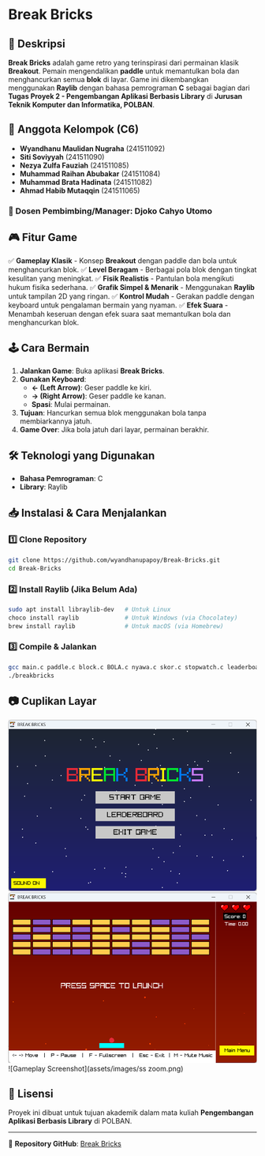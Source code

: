 # Break Bricks

## 📌 Deskripsi
**Break Bricks** adalah game retro yang terinspirasi dari permainan klasik **Breakout**. Pemain mengendalikan **paddle** untuk memantulkan bola dan menghancurkan semua **blok** di layar. Game ini dikembangkan menggunakan **Raylib** dengan bahasa pemrograman **C** sebagai bagian dari **Tugas Proyek 2 - Pengembangan Aplikasi Berbasis Library** di **Jurusan Teknik Komputer dan Informatika, POLBAN**.

## 👥 Anggota Kelompok (C6)
- **Wyandhanu Maulidan Nugraha** (241511092)
- **Siti Soviyyah** (241511090)
- **Nezya Zulfa Fauziah** (241511085)
- **Muhammad Raihan Abubakar** (241511084)
- **Muhammad Brata Hadinata** (241511082)
- **Ahmad Habib Mutaqqin** (241511065)

### 📌 Dosen Pembimbing/Manager: **Djoko Cahyo Utomo**

## 🎮 Fitur Game
✅ **Gameplay Klasik** - Konsep **Breakout** dengan paddle dan bola untuk menghancurkan blok.
✅ **Level Beragam** - Berbagai pola blok dengan tingkat kesulitan yang meningkat.
✅ **Fisik Realistis** - Pantulan bola mengikuti hukum fisika sederhana.
✅ **Grafik Simpel & Menarik** - Menggunakan **Raylib** untuk tampilan 2D yang ringan.
✅ **Kontrol Mudah** - Gerakan paddle dengan keyboard untuk pengalaman bermain yang nyaman.
✅ **Efek Suara** - Menambah keseruan dengan efek suara saat memantulkan bola dan menghancurkan blok.

## 🕹️ Cara Bermain
1. **Jalankan Game**: Buka aplikasi **Break Bricks**.
2. **Gunakan Keyboard**:
   - **← (Left Arrow)**: Geser paddle ke kiri.
   - **→ (Right Arrow)**: Geser paddle ke kanan.
   - **Spasi**: Mulai permainan.
3. **Tujuan**: Hancurkan semua blok menggunakan bola tanpa membiarkannya jatuh.
4. **Game Over**: Jika bola jatuh dari layar, permainan berakhir.

## 🛠️ Teknologi yang Digunakan
- **Bahasa Pemrograman**: C
- **Library**: Raylib

## 📥 Instalasi & Cara Menjalankan
### 1️⃣ Clone Repository
```bash
git clone https://github.com/wyandhanupapoy/Break-Bricks.git
cd Break-Bricks
```

### 2️⃣ Install Raylib (Jika Belum Ada)
```bash
sudo apt install libraylib-dev   # Untuk Linux
choco install raylib             # Untuk Windows (via Chocolatey)
brew install raylib              # Untuk macOS (via Homebrew)
```

### 3️⃣ Compile & Jalankan
```bash
gcc main.c paddle.c block.c BOLA.c nyawa.c skor.c stopwatch.c leaderboard.c mainmenu.c level.c layout.c background.c sound.c -o my_game -lraylib -lm -lpthread
./breakbricks
```

## 📷 Cuplikan Layar
![Gameplay Screenshot](assets/images/screenshot1.png)
![Gameplay Screenshot](assets/images/screenshot.png)
![Gameplay Screenshot](assets/images/ss zoom.png)


## 📜 Lisensi
Proyek ini dibuat untuk tujuan akademik dalam mata kuliah **Pengembangan Aplikasi Berbasis Library** di POLBAN.

---
📌 **Repository GitHub**: [Break Bricks](https://github.com/wyandhanupapoy/Break-Bricks)

